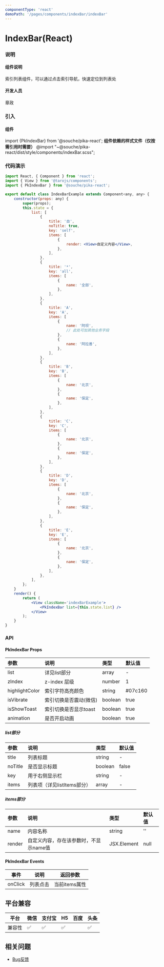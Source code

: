 ```yaml
---
componentType: 'react'
demoPath: '/pages/components/indexBar/indexBar'
---
```


# IndexBar(React)

### 说明
#### 组件说明
索引列表组件，可以通过点击索引导航，快速定位到列表处
#### 开发人员
章政

### 引入
#### 组件
import {PkIndexBar} from '@souche/pika-react';
**组件依赖的样式文件（仅按需引用时需要）**
@import "~@souche/pika-react/dist/style/components/indexBar.scss";


### 代码演示
```jsx
import React, { Component } from 'react';
import { View } from '@tarojs/components';
import { PkIndexBar } from '@souche/pika-react';

export default class IndexBarExample extends Component<any, any> {
    constructor(props: any) {
        super(props);
        this.state = {
            list: [
                {
                    title: '自',
                    noTitle: true,
                    key: 'self',
                    items: [
                        {
                            render: <View>自定义内容</View>,
                        },
                    ],
                },
                {
                    title: '*',
                    key: 'all',
                    items: [
                        {
                            name: '全部',
                        },
                    ],
                },
                {
                    title: 'A',
                    key: 'A',
                    items: [
                        {
                            name: '阿坝',
                            // 此处可加其他业务字段
                        },
                        {
                            name: '阿拉善',
                        },
                    ],
                },
                {
                    title: 'B',
                    key: 'B',
                    items: [
                        {
                            name: '北京',
                        },
                        {
                            name: '保定',
                        },
                    ],
                },
                {
                    title: 'C',
                    key: 'C',
                    items: [
                        {
                            name: '北京',
                        },
                        {
                            name: '保定',
                        },
                    ],
                },
                {
                    title: 'D',
                    key: 'D',
                    items: [
                        {
                            name: '北京',
                        },
                        {
                            name: '保定',
                        },
                    ],
                },
                {
                    title: 'E',
                    key: 'E',
                    items: [
                        {
                            name: '北京',
                        },
                        {
                            name: '保定',
                        },
                    ],
                },
            ],
        };
    }
    render() {
        return (
            <View className='indexBarExample'>
                <PkIndexBar list={this.state.list} />
            </View>
        );
    }
}

```




### API
#### PkIndexBar Props
| 参数 | 说明 | 类型 | 默认值 |
| :--- | :--- | :--- | :--- |
| list | 详见list部分 | array | - |
| zIndex | z-index 层级 | number | 1 |
| highlightColor | 索引字符高亮颜色 | string | #07c160 |
| isVibrate | 索引切换是否震动(微信) | boolean | true |
| isShowToast | 索引切换是否显示toast | boolean | true |
| animation | 是否开启动画 | boolean | true |

##### list部分
| 参数 | 说明 | 类型 | 默认值 |
| :--- | :--- | :--- | :--- |
| title | 列表标题 | string | - |
| noTitle | 是否显示标题 | boolean | false |
| key | 用于右侧显示栏 | string | - |
| items | 列表项（详见listItems部分） | array | - |


##### items部分
| 参数 | 说明 | 类型 | 默认值 |
| :--- | :--- | :--- | :--- |
| name | 内容名称 | string | '' |
| render | 自定义内容，存在该参数时，不显示name值 | JSX.Element | null |


#### PkIndexBar Events
| 事件 | 说明 | 返回参数 |
| --- | --- | --- |
| onClick | 列表点击 | 当前items属性 |


## 平台兼容

| 平台   | 微信 | 支付宝 | H5  | 百度 | 头条 |
| ------ | ---- | ------ | --- | ---- | ---- |
| 兼容性 | ✅    | ✅      | ✅   |      | ✅    |


## 相关问题

- [Bug反馈](https://git.souche-inc.com/souhce-Taro/pika-ui/issues/new)



